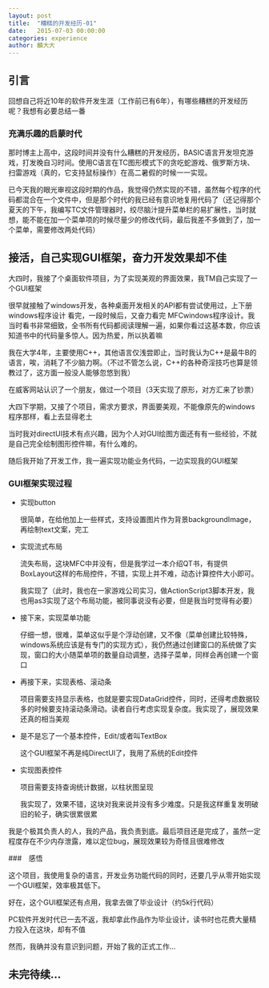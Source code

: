 ```yaml
---
layout: post
title:  "糟糕的开发经历-01"
date:   2015-07-03 00:00:00
categories: experience
author: 麟大大
---
```


## 引言

回想自己将近10年的软件开发生涯（工作前已有6年），有哪些糟糕的开发经历呢？我想有必要总结一番

### 充满乐趣的启蒙时代

那时博主上高中，这段时间并没有什么糟糕的开发经历，BASIC语言开发坦克游戏，打发晚自习时间。使用C语言在TC图形模式下的贪吃蛇游戏、俄罗斯方块、扫雷游戏（真的，它支持鼠标操作）在高二暑假的时候一一实现。

已今天我的眼光审视这段时期的作品，我觉得仍然实现的不错，虽然每个程序的代码都混合在一个文件中，但是那个时代的我已经有意识地复用代码了（还记得那个夏天的下午，我编写TC文件管理器时，绞尽脑汁提升菜单栏的易扩展性，当时就想，能不能在加一个菜单项的时候尽量少的修改代码，最后我差不多做到了，加一个菜单，需要修改两处代码）


## 接活，自己实现GUI框架，奋力开发效果却不佳

大四时，我接了个桌面软件项目，为了实现美观的界面效果，我TM自己实现了一个GUI框架

很早就接触了windows开发，各种桌面开发相关的API都有尝试使用过，上下册windows程序设计 看完，一段时候后，又奋力看完 MFCwindows程序设计。我当时看书非常细致，全书所有代码都阅读理解一遍，如果你看过这基本数，你应该知道书中的代码量多惊人。因为热爱，所以执着嘛

我在大学4年，主要使用C++，其他语言仅浅尝即止，当时我认为C++是最牛B的语言，唉，消耗了不少脑力啊。（不过不管怎么说，C++的各种奇淫技巧也算是领教过了，这方面一般没人能够忽悠到我）

在威客网站认识了一个朋友，做过一个项目（3天实现了原形，对方汇来了钞票）

大四下学期，又接了个项目，需求方要求，界面要美观，不能像原先的windows程序那样，看上去显得老土

当时我对directUI技术有点兴趣，因为个人对GUI绘图方面还有有一些经验，不就是自己完全绘制图形控件嘛，有什么难的。

随后我开始了开发工作，我一遍实现功能业务代码，一边实现我的GUI框架

### GUI框架实现过程

- 实现button

	很简单，在给他加上一些样式，支持设置图片作为背景backgroundImage，再绘制text文案，完工

- 实现流式布局

	流失布局，这块MFC中并没有，但是我学过一本介绍QT书，有提供BoxLayout这样的布局控件，不错，实现上并不难，动态计算控件大小即可。

	我实现了（此时，我也在一家游戏公司实习，做ActionScript3脚本开发，我也用as3实现了这个布局功能，被同事说没有必要，但是我当时觉得有必要）

- 接下来，实现菜单功能

	仔细一想，很难，菜单这似乎是个浮动创建，又不像（菜单创建比较特殊，windows系统应该是有专门的实现方式），我仍然通过创建窗口的系统做了实现，窗口的大小随菜单项的数量自动调整，选择子菜单，同样会再创建一个窗口

- 再接下来，实现表格、滚动条

	项目需要支持显示表格，也就是要实现DataGrid控件，同时，还得考虑数据较多的时候要支持滚动条滑动。读者自行考虑实现复杂度。我实现了，展现效果还真的相当美观

- 是不是忘了一个基本控件，Edit/或者叫TextBox

	这个GUI框架不再是纯DirectUI了，我用了系统的Edit控件

- 实现图表控件

	项目需要支持查询统计数据，以柱状图呈现

	我实现了，效果不错，这块对我来说并没有多少难度。只是我这样重复发明破旧的轮子，确实很累很累

我是个极其负责人的人，我的产品，我负责到底。最后项目还是完成了，虽然一定程度存在不少内存泄露，难以定位bug，展现效果较为奇怪且很难修改

###　感悟

这个项目，我使用复杂的语言，开发业务功能代码的同时，还要几乎从零开始实现一个GUI框架，效率极其低下。

好在，这个GUI框架还有点用，我拿去做了毕业设计（约5k行代码）

PC软件开发时代已一去不返，我却拿此作品作为毕业设计，读书时也花费大量精力投入在这块，却有不值

然而，我确并没有意识到问题，开始了我的正式工作...


## 未完待续...

